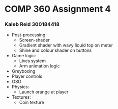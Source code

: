 # COMP 360 Assignment 4

### Kaleb Reid 300184418
* Post-processing:
  * Screen-shader
  * Gradient shader with wavy liquid top on meter
  * Shine and colour shader on buttons
* Game logic:
  * Lives system
  * Arm animation logic
* Greyboxing
* Player controls
* OSD
* Physics:
  * Launch orange at player
* Textures:
  * Coin texture
